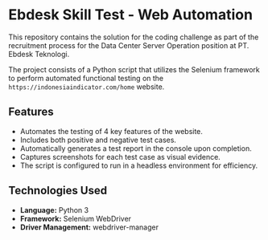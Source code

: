 # Ebdesk Skill Test - Web Automation

This repository contains the solution for the coding challenge as part of the recruitment process for the Data Center Server Operation position at PT. Ebdesk Teknologi.

The project consists of a Python script that utilizes the Selenium framework to perform automated functional testing on the `https://indonesiaindicator.com/home` website.

## Features

-   Automates the testing of 4 key features of the website.
-   Includes both positive and negative test cases.
-   Automatically generates a test report in the console upon completion.
-   Captures screenshots for each test case as visual evidence.
-   The script is configured to run in a headless environment for efficiency.

## Technologies Used

-   **Language:** Python 3
-   **Framework:** Selenium WebDriver
-   **Driver Management:** webdriver-manager
